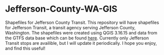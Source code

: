 # Jefferson-County-WA-GIS
Shapefiles for Jefferson County Transit.
This repository will have shapefiles for Jefferson Transit, a transit agency serving Jefferson County, Washington. The shapefiles were created using QGIS 3.16.15 and data from the GTFS data base which can be found [here]([url](https://www.transitwiki.org/TransitWiki/index.php?title=Publicly-accessible_public_transportation_data)).
Currently only Jefferson Transit stops are availible, but I will update it periodically. 
I hope you enjoy, and find this useful!
